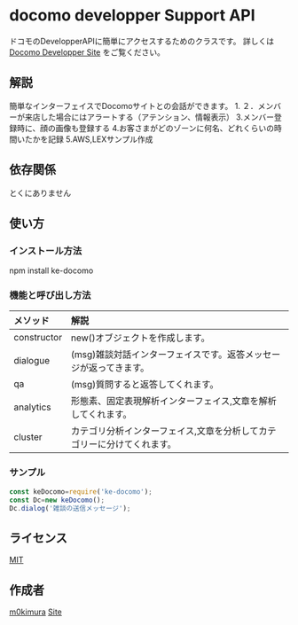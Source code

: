docomo developper Support API
====

ドコモのDevelopperAPIに簡単にアクセスするためのクラスです。
詳しくは[Docomo Developper Site](https://dev.smt.docomo.ne.jp/?p=docs.api.index)
をご覧ください。

## 解説
  簡単なインターフェイスでDocomoサイトとの会話ができます。
  1.
  ２．メンバーが来店した場合にはアラートする（アテンション、情報表示）
  3.メンバー登録時に、顔の画像も登録する
  4.お客さまがどのゾーンに何名、どれくらいの時間いたかを記録
  5.AWS,LEXサンプル作成

## 依存関係
  とくにありません

## 使い方
### インストール方法
  npm install ke-docomo

### 機能と呼び出し方法
  |メソッド|解説|
  |:-|:-|
  |constructor|new()オブジェクトを作成します。|
  |dialogue|(msg)雑談対話インターフェイスです。返答メッセージが返ってきます。|
  |qa|(msg)質問すると返答してくれます。|
  |analytics|形態素、固定表現解析インターフェイス,文章を解析してくれます。|
  |cluster|カテゴリ分析インターフェイス,文章を分析してカテゴリーに分けてくれます。|

### サンプル
  ~~~javascript
  const keDocomo=require('ke-docomo');
  const Dc=new keDocomo();
  Dc.dialog('雑談の送信メッセージ');
  ~~~

## ライセンス

[MIT](https://github.com/tcnksm/tool/blob/master/LICENCE)

## 作成者

[m0kimura](https://github.com/m0kimura)
[Site](https://www.kmrweb.net/)

